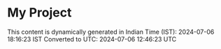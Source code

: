 # My Project

This content is dynamically generated in Indian Time (IST): 2024-07-06 18:16:23 IST
Converted to UTC: 2024-07-06 12:46:23 UTC
